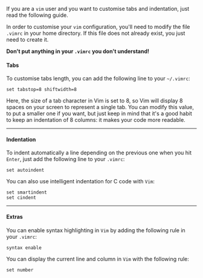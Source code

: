 If you are a `vim` user and you want to customise tabs and indentation, just read the following guide.

In order to customise your `vim` configuration, you'll need to modify the file `.vimrc` in your home directory. If this file does not already exist, you just need to create it.

**Don't put anything in your `.vimrc` you don't understand!**

#### Tabs

To customise tabs length, you can add the following line to your `~/.vimrc`:

```VimL
set tabstop=8 shiftwidth=8
```

Here, the size of a tab character in Vim is set to 8, so Vim will display 8 spaces on your screen to represent a single tab. You can modify this value, to put a smaller one if you want, but just keep in mind that it's a good habit to keep an indentation of 8 columns: it makes your code more readable.

___

#### Indentation

To indent automatically a line depending on the previous one when you hit `Enter`, just add the following line to your `.vimrc`:

```VimL
set autoindent
```

You can also use intelligent indentation for C code with `Vim`:

```VimL
set smartindent
set cindent
```

___

#### Extras

You can enable syntax highlighting in `Vim` by adding the following rule in your `.vimrc`:

```VimL
syntax enable
```

You can display the current line and column in `Vim` with the following rule:

```VimL
set number
```